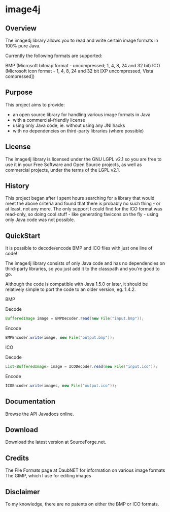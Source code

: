 # image4j

## Overview

The image4j library allows you to read and write certain image formats in 100% pure Java.

Currently the following formats are supported:

BMP (Microsoft bitmap format - uncompressed; 1, 4, 8, 24 and 32 bit)
ICO (Microsoft icon format - 1, 4, 8, 24 and 32 bit [XP uncompressed, Vista compressed])

## Purpose

This project aims to provide:

<ul>
<li>an open source library for handling various image formats in Java</li>
<li>with a commercial-friendly license</li>
<li>using only Java code, ie. without using any JNI hacks</li>
<li>with no dependencies on third-party libraries (where possible)</li>
</ul>

## License

The image4j library is licensed under the GNU LGPL v2.1 so you are free to use it in your Free Software and Open Source projects, as well as commercial projects, under the terms of the LGPL v2.1.

## History

This project began after I spent hours searching for a library that would meet the above criteria and found that there is probably no such thing - or at least, not any more. The only support I could find for the ICO format was read-only, so doing cool stuff - like generating favicons on the fly - using only Java code was not possible.

## QuickStart

It is possible to decode/encode BMP and ICO files with just one line of code!

The image4j library consists of only Java code and has no dependencies on third-party libraries, so you just add it to the classpath and you're good to go.

Although the code is compatible with Java 1.5.0 or later, it should be relatively simple to port the code to an older version, eg. 1.4.2.

BMP

Decode


```java
BufferedImage image = BMPDecoder.read(new File("input.bmp"));
```

Encode

```java
BMPEncoder.write(image, new File("output.bmp"));
```

ICO

Decode

```java
List<BufferedImage> image = ICODecoder.read(new File("input.ico"));
```

Encode

```java
ICOEncoder.write(images, new File("output.ico"));
```

## Documentation

Browse the API Javadocs online.

## Download

Download the latest version at SourceForge.net.

## Credits

The File Formats page at DaubNET for information on various image formats
The GIMP, which I use for editing images

## Disclaimer

To my knowledge, there are no patents on either the BMP or ICO formats.
